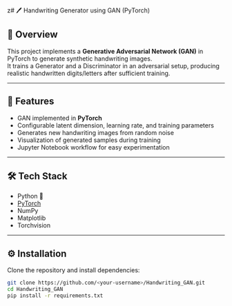 z# 🖊️ Handwriting Generator using GAN (PyTorch)

## 📌 Overview
This project implements a **Generative Adversarial Network (GAN)** in PyTorch to generate synthetic handwriting images.  
It trains a Generator and a Discriminator in an adversarial setup, producing realistic handwritten digits/letters after sufficient training.

---

## 🚀 Features
- GAN implemented in **PyTorch**
- Configurable latent dimension, learning rate, and training parameters
- Generates new handwriting images from random noise
- Visualization of generated samples during training
- Jupyter Notebook workflow for easy experimentation

---

## 🛠️ Tech Stack
- Python 🐍
- [PyTorch](https://pytorch.org/)
- NumPy
- Matplotlib
- Torchvision

---

## ⚙️ Installation
Clone the repository and install dependencies:

```bash
git clone https://github.com/<your-username>/Handwriting_GAN.git
cd Handwriting_GAN
pip install -r requirements.txt
